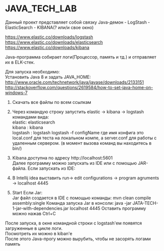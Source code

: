 # JAVA_TECH_LAB

Данный проект представляет собой связку
Java-демон  -   LogStash    -   ElasticSearch   -   KIBANA(? или/и свое окно)

https://www.elastic.co/downloads/logstash  
https://www.elastic.co/downloads/elasticsearch  
https://www.elastic.co/downloads/kibana

Java-программа собирает логи(Процессор, память и тд.) и отправляет их в ELK-стек.

Для запуска необходимо:  
Установить Java 8 и задать JAVA_HOME:  
http://www.oracle.com/technetwork/java/javase/downloads/2133151  
http://stackoverflow.com/questions/2619584/how-to-set-java-home-on-windows-7  
  
1) Скачать все файлы по всем ссылкам  
2) Через командую строку запустить elastic -> kibana -> logstash командами вида:  
elastic:      elasticsearch    
kibana :      kibana  
logstash :    logstash logstash -f configName
где имя конфига это local.conf для теста на локальном компе, а server.conf для работы с удаленным сервером.
(в момент вызова команд вы находитесь в bin/)

3) Kibana доступна по адресу http://localhost:5601  
Далее программу можно запускать из IDE или с помощью JAR-файла.
Если запускать из IDE:  
4) В Intellij idea выставить run-> edit configurations -> program agruments -> localhost 4445  
5) Start
Если Jar:  
Jar файл создается в IDE с помощью команды:
mvn clean compile assembly:single
Команда запуска Jar в консоли:
java -jar JATA-TECH-1-jar-with-dependencies.jar localhost 4445
Оставить программу можно нажав Ctrl+C
  
После запуска, в окне командной строки с logstash'eм появятся загруженные в цикле логи.  
Посмотреть их можно в kiban'e  
После этого Java-прогу можно вырубить, чтобы не засорять логами память  

